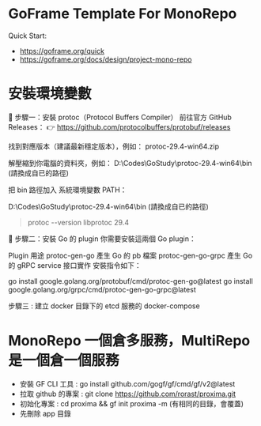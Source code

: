 # GoFrame Template For MonoRepo

Quick Start: 
- https://goframe.org/quick
- https://goframe.org/docs/design/project-mono-repo

# 安裝環境變數
🥇 步驟一：安裝 protoc（Protocol Buffers Compiler）
前往官方 GitHub Releases： 👉 https://github.com/protocolbuffers/protobuf/releases

找到對應版本（建議最新穩定版本），例如： protoc-29.4-win64.zip

解壓縮到你電腦的資料夾，例如： D:\Codes\GoStudy\protoc-29.4-win64\bin (請換成自已的路徑)

把 bin 路徑加入 系統環境變數 PATH：

D:\Codes\GoStudy\protoc-29.4-win64\bin (請換成自已的路徑)

> protoc --version
libprotoc 29.4

🥈 步驟二：安裝 Go 的 plugin
你需要安裝這兩個 Go plugin：

Plugin	用途
protoc-gen-go	產生 Go 的 pb 檔案
protoc-gen-go-grpc	產生 Go 的 gRPC service 接口實作
安裝指令如下：

go install google.golang.org/protobuf/cmd/protoc-gen-go@latest
go install google.golang.org/grpc/cmd/protoc-gen-go-grpc@latest

步驟三 : 建立 docker 目錄下的 etcd 服務的 docker-compose

# MonoRepo 一個倉多服務，MultiRepo是一個倉一個服務
- 安裝 GF CLI 工具 : go install github.com/gogf/gf/cmd/gf/v2@latest
- 拉取 github 的專案 : git clone https://github.com/rorast/proxima.git
- 初始化專案 : cd proxima && gf init proxima -m (有相同的目錄，會覆蓋)
- 先刪除 app 目錄
